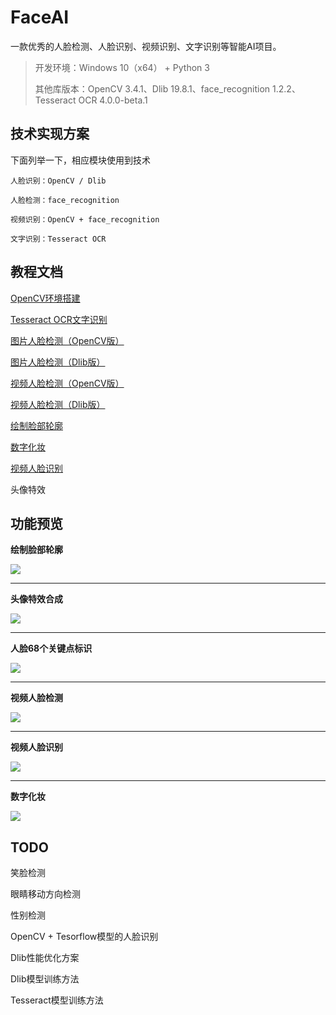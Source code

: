 # FaceAI

一款优秀的人脸检测、人脸识别、视频识别、文字识别等智能AI项目。

>开发环境：Windows 10（x64） + Python 3
>
>其他库版本：OpenCV 3.4.1、Dlib 19.8.1、face_recognition 1.2.2、Tesseract OCR 4.0.0-beta.1

## 技术实现方案 ##

下面列举一下，相应模块使用到技术

	人脸识别：OpenCV / Dlib

	人脸检测：face_recognition
	
	视频识别：OpenCV + face_recognition

	文字识别：Tesseract OCR


## 教程文档 ##

[OpenCV环境搭建](doc/settingup.md)

[Tesseract OCR文字识别](doc/tesseractOCR.md)

[图片人脸检测（OpenCV版）](doc/detectionOpenCV.md)

[图片人脸检测（Dlib版）](doc/detectionDlib.md)

[视频人脸检测（OpenCV版）](doc/videoOpenCV.md)

[视频人脸检测（Dlib版）](doc/videoDlib.md)

[绘制脸部轮廓](doc/faceRecognitionOutline.md)

[数字化妆](doc/faceRecognitionMakeup.md)

[视频人脸识别](doc/faceRecognition.md)

头像特效

## 功能预览 ##

**绘制脸部轮廓**

![](https://raw.githubusercontent.com/vipstone/faceai/master/res/face_recognition-outline.png)


----------

**头像特效合成**

![](http://icdn.apigo.cn/compose-1.png)


----------

**人脸68个关键点标识**

![](https://raw.githubusercontent.com/vipstone/faceai/master/res/dlib68.png)


----------

**视频人脸检测**

![](https://raw.githubusercontent.com/vipstone/faceai/master/res/video-jiance.gif)


----------

**视频人脸识别**

![](https://raw.githubusercontent.com/vipstone/faceai/master/res/faceRecognition.gif)


----------

**数字化妆**

![](https://raw.githubusercontent.com/vipstone/faceai/master/res/faceRecognitionMakeup.png)

## TODO ##

笑脸检测

眼睛移动方向检测

性别检测

OpenCV + Tesorflow模型的人脸识别

Dlib性能优化方案

Dlib模型训练方法

Tesseract模型训练方法



